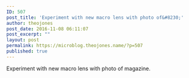 ```yaml
---
ID: 507
post_title: 'Experiment with new macro lens with photo of&#8230;'
author: theojones
post_date: 2016-11-08 06:11:07
post_excerpt: ""
layout: post
permalink: https://microblog.theojones.name/?p=507
published: true
---
```

<p>Experiment with new macro lens with photo of magazine.</p>